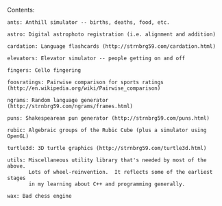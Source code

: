 Contents:

    ants: Anthill simulator -- births, deaths, food, etc.

    astro: Digital astrophoto registration (i.e. alignment and addition)

    cardation: Language flashcards (http://strnbrg59.com/cardation.html)

    elevators: Elevator simulator -- people getting on and off

    fingers: Cello fingering

    foosratings: Pairwise comparison for sports ratings (http://en.wikipedia.org/wiki/Pairwise_comparison)

    ngrams: Random language generator (http://strnbrg59.com/ngrams/frames.html)

    puns: Shakespearean pun generator (http://strnbrg59.com/puns.html)

    rubic: Algebraic groups of the Rubic Cube (plus a simulator using OpenGL)

    turtle3d: 3D turtle graphics (http://strnbrg59.com/turtle3d.html)

    utils: Miscellaneous utility library that's needed by most of the above.
           Lots of wheel-reinvention.  It reflects some of the earliest stages
           in my learning about C++ and programming generally.

    wax: Bad chess engine

